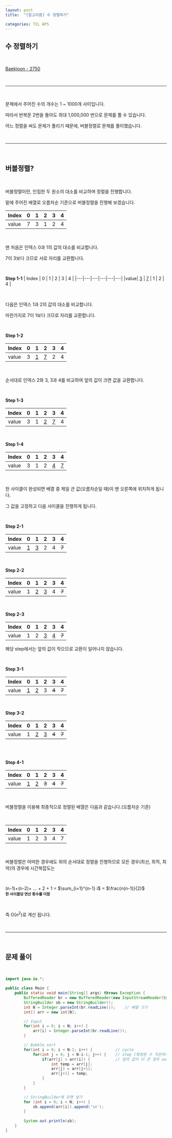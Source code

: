 ```yaml
---
layout: post
title:  "[알고리즘] 수 정렬하기"

categories: TIL APS
---
```


## 수 정렬하기 

<br>

[Baekjoon - 2750](https://www.acmicpc.net/problem/2750)

<br>

***

<br>

문제에서 주어진 수의 개수는 1 ~ 1000개 사이입니다.

따라서 반복문 2번을 돌아도 최대 1,000,000 번으로 문제를 풀 수 있습니다.

어느 정렬을 써도 문제가 풀리기 때문에, 버블정렬로 문제를 풀이했습니다.

<br>

***

<br>

## 버블정렬?

<br>

버블정렬이란, 인접한 두 원소의 대소를 비교하며 정렬을 진행합니다.

밑에 주어진 배열로 오름차순 기준으로 버블정렬을 진행해 보겠습니다.

| Index | 0 | 1 | 2 | 3 | 4 |
|---|---|---|---|---|---|
|value| 7 | 3 | 1 | 2 | 4 |

<br>

맨 처음은 인덱스 0과 1의 값의 대소를 비교합니다.

7이 3보다 크므로 서로 자리를 교환합니다.

<br>

**Step 1-1**
| Index | 0 | 1 | 2 | 3 | 4 |
|---|---|---|---|---|---|
|value| <u>3</u> | <u>7</u> | 1 | 2 | 4 |

<br>

다음은 인덱스 1과 2의 값의 대소를 비교합니다.

마찬가지로 7이 1보다 크므로 자리를 교환합니다.

<br>

**Step 1-2**

| Index | 0 | 1 | 2 | 3 | 4 |
|---|---|---|---|---|---|
|value| 3 | <u>1</u> | <u>7</u> | 2 | 4 |

<br>

순서대로 인덱스 2와 3, 3과 4를 비교하여 앞의 값이 크면 값을 교환합니다.

<br>

**Step 1-3**

| Index | 0 | 1 | 2 | 3 | 4 |
|---|---|---|---|---|---|
|value| 3 | 1 | <u>2</u> | <u>7</u> | 4 |

<br>

**Step 1-4**

| Index | 0 | 1 | 2 | 3 | 4 |
|---|---|---|---|---|---|
|value| 3 | 1 | 2 | <u>4</u> | <u>7</u> |

<br>

한 사이클이 완성되면 배열 중 제일 큰 값(오름차순일 때)이 맨 오른쪽에 위치하게 됩니다.

그 값을 고정하고 다음 사이클을 진행하게 됩니다.

<br>

**Step 2-1**

| Index | 0 | 1 | 2 | 3 | 4 |
|---|---|---|---|---|---|
|value| <u>1</u> | <u>3</u> | 2 | 4 | ~~7~~ |

<br>

**Step 2-2**

| Index | 0 | 1 | 2 | 3 | 4 |
|---|---|---|---|---|---|
|value| 1 | <u>2</u> | <u>3</u> | 4 | ~~7~~ |

<br>

**Step 2-3**

| Index | 0 | 1 | 2 | 3 | 4 |
|---|---|---|---|---|---|
|value| 1 | 2 | <u>3</u> | <u>4</u> | ~~7~~ |

해당 step에서는 앞의 값이 작으므로 교환이 일어나지 않습니다.

<br>

**Step 3-1**

| Index | 0 | 1 | 2 | 3 | 4 |
|---|---|---|---|---|---|
|value| <u>1</u> | <u>2</u> | 3 | ~~4~~ | ~~7~~ |

<br>

**Step 3-2**

| Index | 0 | 1 | 2 | 3 | 4 |
|---|---|---|---|---|---|
|value| 1 | <u>2</u> | <u>3</u> | ~~4~~ | ~~7~~ |

<br>

<br>

**Step 4-1**

| Index | 0 | 1 | 2 | 3 | 4 |
|---|---|---|---|---|---|
|value| <u>1</u> | <u>2</u> | ~~3~~ | ~~4~~ | ~~7~~ |

<br>

버블정렬을 이용해 최종적으로 정렬된 배열은 다음과 같습니다.(오름차순 기준)

<br>

| Index | 0 | 1 | 2 | 3 | 4 |
|---|---|---|---|---|---|
|value| 1 | 2 | 3 | 4 | 7 |

<br>

버블정렬은 어떠한 경우에도 위의 순서대로 정렬을 진행하므로 모든 경우(최선, 최적, 최악)의 경우에 시간복잡도는

<br>

(n-1)+(n-2)+ $\dots$ + 2 + 1 = $\sum_{i=1}^{n-1} i$  = $\frac{n(n-1)}{2}$
<br> 
<small>__한 사이클당 연산 횟수를 더함__</small>

<br>

즉 O($n^2$)로 계산 됩니다.

<br>

***

<br>

## 문제 풀이

<br>

```java
import java.io.*;

public class Main {
    public static void main(String[] args) throws Exception {
        BufferedReader br = new BufferedReader(new InputStreamReader(System.in));
        StringBuilder sb = new StringBuilder();
        int N = Integer.parseInt(br.readLine());    // 배열 크기
        int[] arr = new int[N];

        // Input
        for(int i = 0; i < N; i++) {
            arr[i] = Integer.parseInt(br.readLine());
        }

        // Bubble sort
        for(int i = 0; i < N-1; i++) {          // cycle
            for(int j = 0; j < N-i-1; j++) {    // step (확정된 수 직전까지 비교)
                if(arr[j] > arr[i]) {           // 앞의 값이 더 큰 경우 swap
                    int temp = arr[j];
                    arr[j] = arr[j+1];
                    arr[j+1] = temp;
                }
            }
        }

        // StringBuilder에 포맷 넣기
        for (int i = 0; i < N; i++) {
			sb.append(arr[i]).append('\n');
		}
		
		System.out.println(sb);
    }
}
```